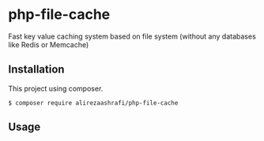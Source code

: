 # php-file-cache
Fast key value caching system based on file system (without any databases like Redis or Memcache)

## Installation
This project using composer.
```
$ composer require alirezaashrafi/php-file-cache
```

## Usage
```php

```